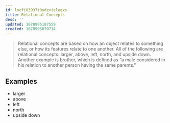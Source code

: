 ```yaml
---
id: locfj03937t0ydzvielegxs
title: Relational Concepts
desc: ''
updated: 1670995187559
created: 1670995070714
---
```


> Relational concepts are based on how an object relates to something else, or how its features relate to one another. All of the following are relational concepts: larger, above, left, north, and upside down. Another example is brother, which is defined as “a male considered in his relation to another person having the same parents.”

## Examples
- larger
- above
- left
- north
- upside down